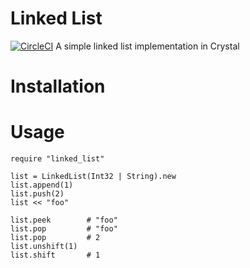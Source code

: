 # Linked List
[![CircleCI](https://circleci.com/gh/abvdasker/crystal-linked-list.svg?style=svg)](https://circleci.com/gh/abvdasker/crystal-linked-list)
A simple linked list implementation in Crystal

# Installation

# Usage
```
require "linked_list"

list = LinkedList(Int32 | String).new
list.append(1)
list.push(2)
list << "foo"

list.peek        # "foo"
list.pop         # "foo"
list.pop         # 2
list.unshift(1)
list.shift       # 1
```
